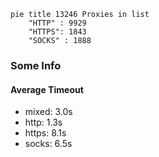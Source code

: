 
```mermaid
pie title 13246 Proxies in list
    "HTTP" : 9929
    "HTTPS": 1843
    "SOCKS" : 1888
```

### Some Info
#### Average Timeout

- mixed: 3.0s
- http: 1.3s
- https: 8.1s
- socks: 6.5s